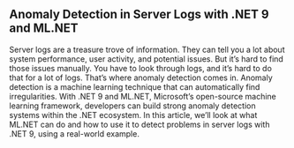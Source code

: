 ## Anomaly Detection in Server Logs with .NET 9 and ML.NET 
Server logs are a treasure trove of information. They can tell you a lot about system performance, user activity, and potential issues. But it’s hard to find those issues manually. You have to look through logs, and it’s hard to do that for a lot of logs. That’s where anomaly detection comes in. Anomaly detection is a machine learning technique that can automatically find irregularities. With .NET 9 and ML.NET, Microsoft’s open-source machine learning framework, developers can build strong anomaly detection systems within the .NET ecosystem. In this article, we’ll look at what ML.NET can do and how to use it to detect problems in server logs with .NET 9, using a real-world example.
